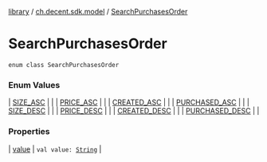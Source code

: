 [library](../../index.md) / [ch.decent.sdk.model](../index.md) / [SearchPurchasesOrder](./index.md)

# SearchPurchasesOrder

`enum class SearchPurchasesOrder`

### Enum Values

| [SIZE_ASC](-s-i-z-e_-a-s-c.md) |  |
| [PRICE_ASC](-p-r-i-c-e_-a-s-c.md) |  |
| [CREATED_ASC](-c-r-e-a-t-e-d_-a-s-c.md) |  |
| [PURCHASED_ASC](-p-u-r-c-h-a-s-e-d_-a-s-c.md) |  |
| [SIZE_DESC](-s-i-z-e_-d-e-s-c.md) |  |
| [PRICE_DESC](-p-r-i-c-e_-d-e-s-c.md) |  |
| [CREATED_DESC](-c-r-e-a-t-e-d_-d-e-s-c.md) |  |
| [PURCHASED_DESC](-p-u-r-c-h-a-s-e-d_-d-e-s-c.md) |  |

### Properties

| [value](value.md) | `val value: `[`String`](https://kotlinlang.org/api/latest/jvm/stdlib/kotlin/-string/index.html) |

